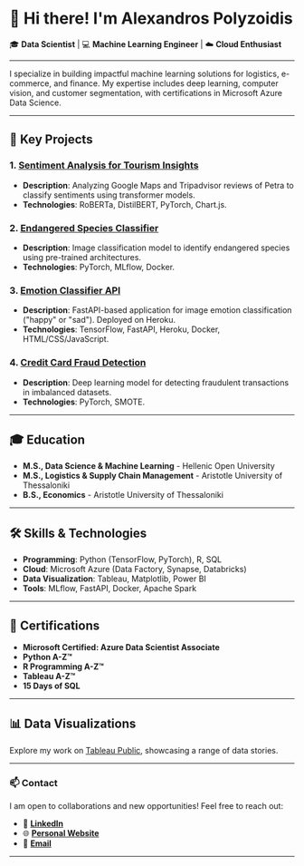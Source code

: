 # 👋 Hi there! I'm Alexandros Polyzoidis  

🎓 **Data Scientist** | 💻 **Machine Learning Engineer** | ☁️ **Cloud Enthusiast**

---

I specialize in building impactful machine learning solutions for logistics, e-commerce, and finance. My expertise includes deep learning, computer vision, and customer segmentation, with certifications in Microsoft Azure Data Science.

---

## 🚀 **Key Projects**  
### 1. [Sentiment Analysis for Tourism Insights](https://www.petrareviewsai.com/)  
- **Description**: Analyzing Google Maps and Tripadvisor reviews of Petra to classify sentiments using transformer models.  
- **Technologies**: RoBERTa, DistilBERT, PyTorch, Chart.js.

### 2. [Endangered Species Classifier](https://endangered-species-app-2024-626612794e72.herokuapp.com/)  
- **Description**: Image classification model to identify endangered species using pre-trained architectures.  
- **Technologies**: PyTorch, MLflow, Docker.  

### 3. [Emotion Classifier API](https://emotion-classifier-app-636425c67bdf.herokuapp.com/docs)  
- **Description**: FastAPI-based application for image emotion classification ("happy" or "sad"). Deployed on Heroku.  
- **Technologies**: TensorFlow, FastAPI, Heroku, Docker, HTML/CSS/JavaScript.  

### 4. [Credit Card Fraud Detection](https://github.com/AlexandrosPol/Data-Science-Projects/tree/main/Credit%20Card%20Fraud%20Detection)  
- **Description**: Deep learning model for detecting fraudulent transactions in imbalanced datasets.  
- **Technologies**: PyTorch, SMOTE.   

---

## 🎓 **Education**  
- **M.S., Data Science & Machine Learning** - Hellenic Open University
- **M.S., Logistics & Supply Chain Management** - Aristotle University of Thessaloniki
- **B.S., Economics** - Aristotle University of Thessaloniki

---

## 🛠️ **Skills & Technologies**  
- **Programming**: Python (TensorFlow, PyTorch), R, SQL  
- **Cloud**: Microsoft Azure (Data Factory, Synapse, Databricks)  
- **Data Visualization**: Tableau, Matplotlib, Power BI  
- **Tools**: MLflow, FastAPI, Docker, Apache Spark  

---

## 📜 **Certifications**  
- **Microsoft Certified: Azure Data Scientist Associate**  
- **Python A-Z™**  
- **R Programming A-Z™**  
- **Tableau A-Z™**  
- **15 Days of SQL**  

---

## 📊 **Data Visualizations**  
Explore my work on [Tableau Public](https://public.tableau.com/app/profile/alexandros.polyzoidis/vizzes), showcasing a range of data stories.  

---

### 📫 **Contact**  
I am open to collaborations and new opportunities! Feel free to reach out:  

- 💼 **[LinkedIn](https://www.linkedin.com/in/alexandrospolyzoidis/)**  
- 🌐 **[Personal Website](https://alexandrospol.github.io/)**  
- 📧 **[Email](mailto:apolyzoidis@hotmail.com)**  

---
